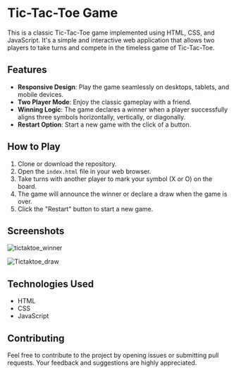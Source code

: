 # Tic-Tac-Toe Game

This is a classic Tic-Tac-Toe game implemented using HTML, CSS, and JavaScript. It's a simple and interactive web application that allows two players to take turns and compete in the timeless game of Tic-Tac-Toe.

## Features

- **Responsive Design**: Play the game seamlessly on desktops, tablets, and mobile devices.
- **Two Player Mode**: Enjoy the classic gameplay with a friend.
- **Winning Logic**: The game declares a winner when a player successfully aligns three symbols horizontally, vertically, or diagonally.
- **Restart Option**: Start a new game with the click of a button.

## How to Play

1. Clone or download the repository.
2. Open the `index.html` file in your web browser.
3. Take turns with another player to mark your symbol (X or O) on the board.
4. The game will announce the winner or declare a draw when the game is over.
5. Click the "Restart" button to start a new game.

## Screenshots
![tictaktoe_winner](https://github.com/MadhusaiPathakoti/TicTacToe_Game/assets/83114463/20c467ca-d572-48fe-845f-7128eac094e1)


![Tictaktoe_draw](https://github.com/MadhusaiPathakoti/TicTacToe_Game/assets/83114463/be8e1a1f-ff20-4f6e-afcb-060fdcd4d142)

## Technologies Used

- HTML
- CSS
- JavaScript

## Contributing

Feel free to contribute to the project by opening issues or submitting pull requests. Your feedback and suggestions are highly appreciated.

